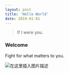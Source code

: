 ```yaml
---
layout: post
title: 'Hello World'
date: 2019-01-01
---
```


> If I were you.

### Welcome

Fight for what matters to you.

![在这里插入图片描述](https://img-blog.csdnimg.cn/201906061628436.png?x-oss-process=image/watermark,type_ZmFuZ3poZW5naGVpdGk,shadow_10,text_aHR0cHM6Ly9ibG9nLmNzZG4ubmV0L3FxXzM4MjI1NTU4,size_16,color_FFFFFF,t_70)